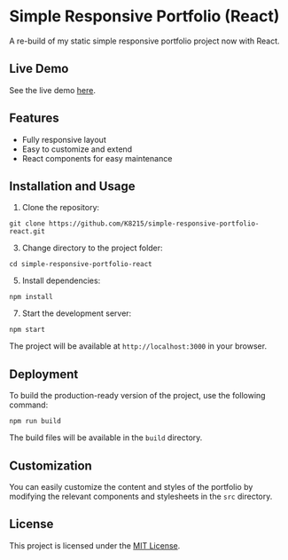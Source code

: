 # Simple Responsive Portfolio (React)

A re-build of my static simple responsive portfolio project now with React.

## Live Demo

See the live demo [here](link-to-live-demo).

## Features

- Fully responsive layout
- Easy to customize and extend
- React components for easy maintenance

## Installation and Usage

1. Clone the repository:
```
git clone https://github.com/K8215/simple-responsive-portfolio-react.git
```

3. Change directory to the project folder:
```
cd simple-responsive-portfolio-react
```

5. Install dependencies:
```
npm install
```

7. Start the development server:
```
npm start
```

The project will be available at `http://localhost:3000` in your browser.

## Deployment

To build the production-ready version of the project, use the following command:
```
npm run build
```

The build files will be available in the `build` directory.

## Customization

You can easily customize the content and styles of the portfolio by modifying the relevant components and stylesheets in the `src` directory.

## License

This project is licensed under the [MIT License](LICENSE).

